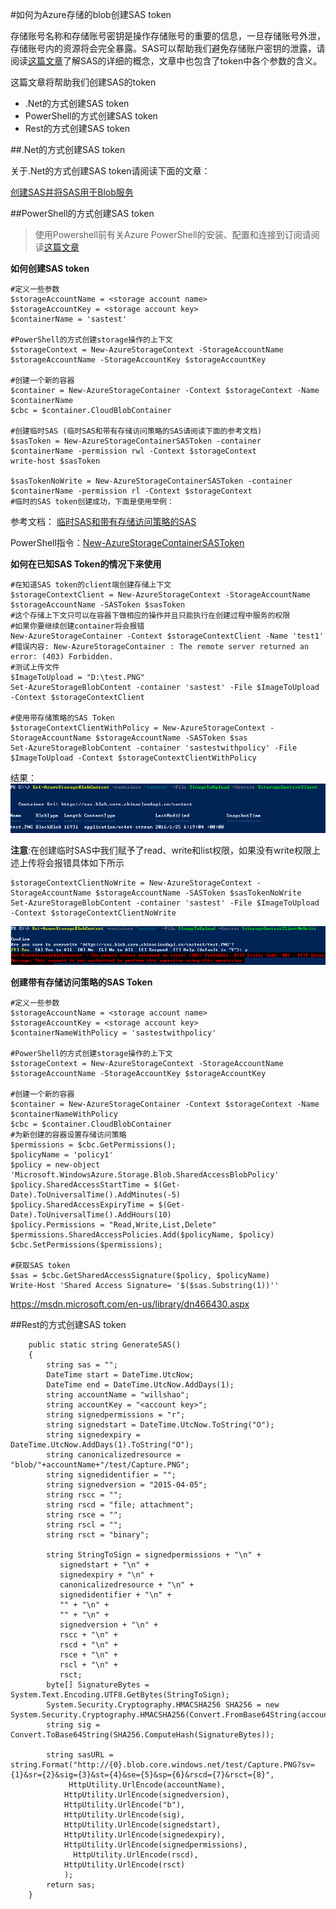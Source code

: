 #如何为Azure存储的blob创建SAS token

存储账号名称和存储账号密钥是操作存储账号的重要的信息，一旦存储账号外泄，存储账号内的资源将会完全暴露。SAS可以帮助我们避免存储账户密钥的泄露，请阅读[这篇文章](http://www.windowsazure.cn/documentation/articles/storage-dotnet-shared-access-signature-part-1/)了解SAS的详细的概念，文章中也包含了token中各个参数的含义。

这篇文章将帮助我们创建SAS的token

- .Net的方式创建SAS token
- PowerShell的方式创建SAS token
- Rest的方式创建SAS token


##.Net的方式创建SAS token

关于.Net的方式创建SAS token请阅读下面的文章：

[创建SAS并将SAS用于Blob服务](http://www.windowsazure.cn/zh-cn/documentation/articles/storage-dotnet-shared-access-signature-part-2/)

##PowerShell的方式创建SAS token

>使用Powershell前有关Azure PowerShell的安装、配置和连接到订阅请阅读[这篇文章](http://www.windowsazure.cn/documentation/articles/powershell-install-configure)


**如何创建SAS token**

	#定义一些参数
	$storageAccountName = <storage account name>
	$storageAccountKey = <storage account key>
	$containerName = 'sastest'

	#PowerShell的方式创建storage操作的上下文
	$storageContext = New-AzureStorageContext -StorageAccountName $storageAccountName -StorageAccountKey $storageAccountKey
	
	#创建一个新的容器
	$container = New-AzureStorageContainer -Context $storageContext -Name $containerName
	$cbc = $container.CloudBlobContainer
	
	#创建临时SAS (临时SAS和带有存储访问策略的SAS请阅读下面的参考文档)
	$sasToken = New-AzureStorageContainerSASToken -container $containerName -permission rwl -Context $storageContext
	write-host $sasToken

	$sasTokenNoWrite = New-AzureStorageContainerSASToken -container $containerName -permission rl -Context $storageContext
	#临时的SAS token创建成功，下面是使用举例：

参考文档： [临时SAS和带有存储访问策略的SAS](http://www.windowsazure.cn/documentation/articles/storage-dotnet-shared-access-signature-part-1/)

PowerShell指令：[New-AzureStorageContainerSASToken](https://msdn.microsoft.com/en-us/library/azure/dn584416.aspx)		

**如何在已知SAS Token的情况下来使用**

	#在知道SAS token的client端创建存储上下文
	$storageContextClient = New-AzureStorageContext -StorageAccountName $storageAccountName -SASToken $sasToken
	#这个存储上下文只可以在容器下做相应的操作并且只能执行在创建过程中服务的权限
	#如果你要继续创建container将会报错
	New-AzureStorageContainer -Context $storageContextClient -Name 'test1'
	#错误内容: New-AzureStorageContainer : The remote server returned an error: (403) Forbidden.
	#测试上传文件
	$ImageToUpload = "D:\test.PNG"
	Set-AzureStorageBlobContent -container 'sastest' -File $ImageToUpload -Context $storageContextClient
	
	#使用带存储策略的SAS Token
	$storageContextClientWithPolicy = New-AzureStorageContext -StorageAccountName $storageAccountName -SASToken $sas
	Set-AzureStorageBlobContent -container 'sastestwithpolicy' -File $ImageToUpload -Context $storageContextClientWithPolicy
	
结果：
![](./SasForBlob/use-sas-token-create-blob.PNG)

**注意**:在创建临时SAS中我们赋予了read、write和list权限，如果没有write权限上述上传将会报错具体如下所示

	$storageContextClientNoWrite = New-AzureStorageContext -StorageAccountName $storageAccountName -SASToken $sasTokenNoWrite
	Set-AzureStorageBlobContent -container 'sastest' -File $ImageToUpload -Context $storageContextClientNoWrite

![](./SasForBlob/no-write-permission.PNG)

**创建带有存储访问策略的SAS Token**

	#定义一些参数
	$storageAccountName = <storage account name>
	$storageAccountKey = <storage account key>
	$containerNameWithPolicy = 'sastestwithpolicy'

	#PowerShell的方式创建storage操作的上下文
	$storageContext = New-AzureStorageContext -StorageAccountName $storageAccountName -StorageAccountKey $storageAccountKey
	
	#创建一个新的容器
	$container = New-AzureStorageContainer -Context $storageContext -Name $containerNameWithPolicy
	$cbc = $container.CloudBlobContainer
	#为新创建的容器设置存储访问策略
	$permissions = $cbc.GetPermissions();
	$policyName = 'policy1'
	$policy = new-object 'Microsoft.WindowsAzure.Storage.Blob.SharedAccessBlobPolicy'
	$policy.SharedAccessStartTime = $(Get-Date).ToUniversalTime().AddMinutes(-5)
	$policy.SharedAccessExpiryTime = $(Get-Date).ToUniversalTime().AddHours(10)
	$policy.Permissions = "Read,Write,List,Delete"
	$permissions.SharedAccessPolicies.Add($policyName, $policy)
	$cbc.SetPermissions($permissions);
	
	#获取SAS token
	$sas = $cbc.GetSharedAccessSignature($policy, $policyName)
	Write-Host 'Shared Access Signature= '$($sas.Substring(1))''
	

https://msdn.microsoft.com/en-us/library/dn466430.aspx

##Rest的方式创建SAS token

 		public static string GenerateSAS()
        {
            string sas = "";
            DateTime start = DateTime.UtcNow;
            DateTime end = DateTime.UtcNow.AddDays(1);
            string accountName = "willshao";
            string accountKey = "<account key>";
            string signedpermissions = "r";
            string signedstart = DateTime.UtcNow.ToString("O");
            string signedexpiry = DateTime.UtcNow.AddDays(1).ToString("O");
            string canonicalizedresource = "blob/"+accountName+"/test/Capture.PNG";
            string signedidentifier = "";
            string signedversion = "2015-04-05";
            string rscc = "";
            string rscd = "file; attachment";
            string rsce = "";
            string rscl = "";
            string rsct = "binary";

            string StringToSign = signedpermissions + "\n" +
               signedstart + "\n" +
               signedexpiry + "\n" +
               canonicalizedresource + "\n" +
               signedidentifier + "\n" +
               "" + "\n" +
               "" + "\n" +
               signedversion + "\n" +
               rscc + "\n" +
               rscd + "\n" +
               rsce + "\n" +
               rscl + "\n" +
               rsct;
            byte[] SignatureBytes = System.Text.Encoding.UTF8.GetBytes(StringToSign);
            System.Security.Cryptography.HMACSHA256 SHA256 = new System.Security.Cryptography.HMACSHA256(Convert.FromBase64String(accountKey));
            string sig = Convert.ToBase64String(SHA256.ComputeHash(SignatureBytes));

            string sasURL = string.Format("http://{0}.blob.core.windows.net/test/Capture.PNG?sv={1}&sr={2}&sig={3}&st={4}&se={5}&sp={6}&rscd={7}&rsct={8}",
                 HttpUtility.UrlEncode(accountName),
                HttpUtility.UrlEncode(signedversion),
                HttpUtility.UrlEncode("b"),
                HttpUtility.UrlEncode(sig),
                HttpUtility.UrlEncode(signedstart),
                HttpUtility.UrlEncode(signedexpiry),
                HttpUtility.UrlEncode(signedpermissions),
                  HttpUtility.UrlEncode(rscd),
                HttpUtility.UrlEncode(rsct)
                );
            return sas;
        }



